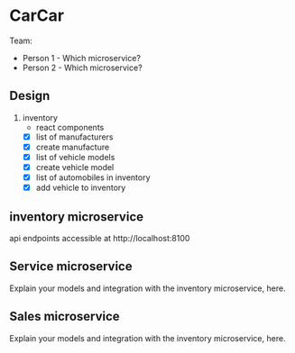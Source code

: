 # CarCar

Team:

- Person 1 - Which microservice?
- Person 2 - Which microservice?

## Design

1. inventory
   - react components
   - [x] list of manufacturers
   - [x] create manufacture
   - [x] list of vehicle models
   - [x] create vehicle model
   - [x] list of automobiles in inventory
   - [x] add vehicle to inventory

## inventory microservice

api endpoints accessible at http://localhost:8100

## Service microservice

Explain your models and integration with the inventory
microservice, here.

## Sales microservice

Explain your models and integration with the inventory
microservice, here.
